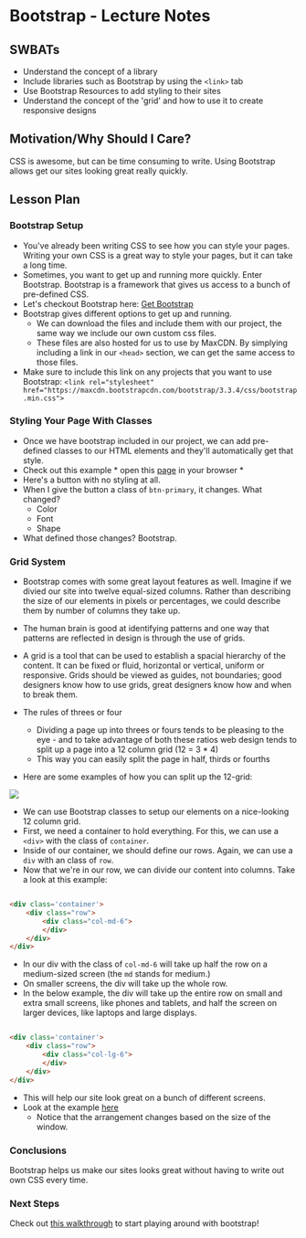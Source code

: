 # Bootstrap - Lecture Notes

## SWBATs

+ Understand the concept of a library
+ Include libraries such as Bootstrap by using the `<link>` tab
+ Use Bootstrap Resources to add styling to their sites
+ Understand the concept of the 'grid' and how to use it to create responsive designs

## Motivation/Why Should I Care? 

CSS is awesome, but can be time consuming to write. Using Bootstrap allows get our sites looking great really quickly. 

## Lesson Plan

### Bootstrap Setup

+ You've already been writing CSS to see how you can style your pages. Writing your own CSS is a great way to style your pages, but it can take a long time. 
+ Sometimes, you want to get up and running more quickly. Enter Bootstrap. Bootstrap is a framework that gives us access to a bunch of pre-defined CSS.
+ Let's checkout Bootstrap here: [Get Bootstrap](https://www.getbootstrap.com/getting-started)
+ Bootstrap gives different options to get up and running. 
	* We can download the files and include them with our project, the same way we include our own custom css files. 
	* These files are also hosted for us to use by MaxCDN. By simplying including a link in our `<head>` section, we can get the same access to those files. 
+ Make sure to include this link on any projects that you want to use Bootstrap: `<link rel="stylesheet" href="https://maxcdn.bootstrapcdn.com/bootstrap/3.3.4/css/bootstrap.min.css">`

### Styling Your Page With Classes

+ Once we have bootstrap included in our project, we can add pre-defined classes to our HTML elements and they'll automatically get that style. 
+ Check out this example * open this [page](./bootstrap.html) in your browser * 
+ Here's a button with no styling at all. 
+ When I give the button a class of `btn-primary`, it changes. What changed? 
	* Color
	* Font
	* Shape
+ What defined those changes? Bootstrap. 

### Grid System

+ Bootstrap comes with some great layout features as well. Imagine if we divied our site into twelve equal-sized columns. Rather than describing the size of our elements in pixels or percentages, we could describe them by number of columns they take up.
+ The human brain is good at identifying patterns and one way that patterns are reflected in design is through the use of grids.
+ A grid is a tool that can be used to establish a spacial hierarchy of the content. It can be fixed or fluid, horizontal or vertical, uniform or responsive. Grids should be viewed as guides, not boundaries; good designers know how to use grids, great designers know how and when to break them.
+ The rules of threes or four 
	+ Dividing a page up into threes or fours tends to be pleasing to the eye - and to take advantage of both these ratios web design tends to split up a page into a 12 column grid (12 = 3 * 4)
	+ This way you can easily split the page in half, thirds or fourths

+ Here are some examples of how you can split up the 12-grid:

<img src="https://s3.amazonaws.com/after-school-assets/grid-system.png">

+ We can use Bootstrap classes to setup our elements on a nice-looking 12 column grid. 
+ First, we need a container to hold everything. For this, we can use a `<div>` with the class of `container`. 
+ Inside of our container, we should define our rows. Again, we can use a `div` with an class of `row`. 
+ Now that we're in our row, we can divide our content into columns. Take a look at this example: 

```HTML

<div class='container'>
	<div class="row">
		<div class="col-md-6">
		</div>
	</div>
</div>
```

+ In our div with the class of `col-md-6` will take up half the row on a medium-sized screen (the `md` stands for medium.)
+ On smaller screens, the div will take up the whole row. 
+ In the below example, the div will take up the entire row on small and extra small screens, like phones and tablets, and half the screen on larger devices, like laptops and large displays. 

```HTML

<div class='container'>
	<div class="row">
		<div class="col-lg-6">
		</div>
	</div>
</div>
```
+ This will help our site look great on a bunch of different screens. 
+ Look at the example [here](http://learn-co-curriculum.github.io/bootstrap-grid-example/)
	* Notice that the arrangement changes based on the size of the window. 

### Conclusions

Bootstrap helps us make our sites looks great without having to write out own CSS every time. 

### Next Steps

Check out [this walkthrough](https://github.com/learn-co-curriculum/Hs-Bootstrap-Walkthrough) to start playing around with bootstrap!


